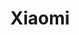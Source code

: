 ---
guid: 2008
title: "Xiaomi"
category: Xiaomi
description: "Xiaomi Corporation (« Xiaomi ») a été fondée en avril 2010 et cotée sur le premier marché de la Bourse de Hong Kong depuis le 9 juillet 2018 (1810.HK). Xiaomi est un fabricant d'électronique grand public et d'appareils intelligents, avec des smartphones et du matériel connecté reliés par une plate-forme IoT."
url: "https://www.mi.com/fr"
locale: fr_FR
sitemap:
  changefreq: 'monthly'
  exclude: 'no'
  priority: 0.5
  lastmod:  # date to end modification
redirect_from: 
  - /categorie-produit/brand/xiaomi/
  - /fr/category/xiaomi
---